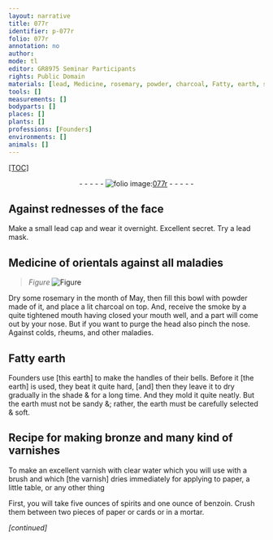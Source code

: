 ```yaml
---
layout: narrative
title: 077r
identifier: p-077r
folio: 077r
annotation: no
author:
mode: tl
editor: GR8975 Seminar Participants
rights: Public Domain
materials: [lead, Medicine, rosemary, powder, charcoal, Fatty, earth, sand, bronze, varnishes, varnish, clear, water, paper, spirits, benzoin, cards]
tools: []
measurements: []
bodyparts: []
places: []
plants: []
professions: [Founders]
environments: []
animals: []
---
```


<p><a href="{{ site.baseurl }}/diplomatic/">[TOC]</a></p><div class="folio" align="center">- - - - - <a href="http://gallica.bnf.fr/ark:/12148/btv1b10500001g/f159.image" target="_blank"><img src="https://cu-mkp.github.io/2017-workshop-edition/assets/photo-icon.png" alt="folio image: " style="display:inline-block; margin-bottom:-3px;"/>077r</a> - - - - - </div>  
  

## Against rednesses of the face

 
Make a small <span class="m">lead</span> cap and wear it overnight. Excellent secret. Try a <span class="m">lead</span> mask.
 
 
  

##  <span class="m">Medicine</span> of orientals against all maladies

 
> *Figure*
> <a href="https://drive.google.com/open?id=0B9-oNrvWdlO5ckxxXzJIeWhnMDg" target="_blank"><img src="https://cu-mkp.github.io/GR8975-edition/assets/photo-icon.png" alt="Figure" style="display:inline-block; margin-bottom:-3px;"/></a>
 
Dry some <span class="m">rosemary</span> in the month of May, then fill this bowl with <span class="m">powder</span> made of it, and place a lit <span class="m">charcoal</span> on top. And, receive the smoke by a quite tightened mouth having closed your mouth well, and a part will come out by your nose. But if you want to purge the head also pinch the nose. Against colds, rheums, and other maladies.
 
 
  

## <span class="m">Fatty</span> <span class="m">earth</span>

 
<span class="pro">Founders</span> use [this <span class="m">earth</span>] to make the handles of their bells. Before it [the <span class="m">earth</span>] is used, they beat it quite hard, [and] then they leave it to dry gradually in the shade & for a long time. And they mold it quite neatly. But the <span class="m">earth</span> must not be <span class="m">sand</span>y <span class="del">&</span>; rather, the <span class="m">earth</span> must be carefully selected & soft.
 
 
  

## Recipe for making <span class="m">bronze</span> and many kind of <span class="m">varnishes</span>

 
To make an excellent <span class="m">varnish</span> with <span class="m">clear</span> <span class="m">water</span> which you will use with a brush and which [the <span class="m">varnish</span>] dries immediately for applying to <span class="m">paper</span>, a little table, or any other thing
 
First, you will take five ounces of <span class="m">spirits</span> and one ounce of <span class="m">benzoin</span>. Crush them between two <span class="sup">pieces of</span> <span class="m">paper</span> or <span class="m">cards</span> or in a mortar.
 
*[continued]*
 
